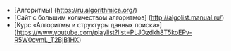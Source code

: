 - [Алгоритмы] (https://ru.algorithmica.org/)
- [Сайт с большим количеством алгоритмов] (http://algolist.manual.ru/)
- [Курс «Алгоритмы и структуры данных поиска»] (https://www.youtube.com/playlist?list=PLJOzdkh8T5koEPv-R5W0ovmL_T2BjB1HX)
